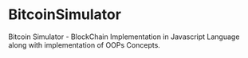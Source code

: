 # BitcoinSimulator
Bitcoin Simulator -  BlockChain Implementation in Javascript Language along with implementation of OOPs Concepts.
